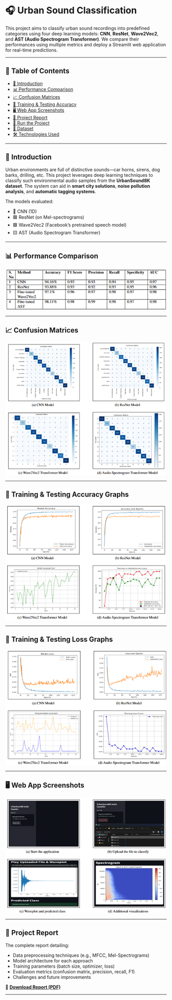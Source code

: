 # 🎧 Urban Sound Classification

This project aims to classify urban sound recordings into predefined categories using four deep learning models: **CNN**, **ResNet**, **Wave2Vec2**, and **AST (Audio Spectrogram Transformer)**. We compare their performances using multiple metrics and deploy a Streamlit web application for real-time predictions.

---

## 📌 Table of Contents

- [🎯 Introduction](#-introduction)
- [📊 Performance Comparison](#-performance-comparison)
- [📈 Confusion Matrices](#-confusion-matrices)
- [🧪 Training & Testing Accuracy](#-training--testing-accuracy)
- [🖥️ Web App Screenshots](#-web-app-screenshots)
- [📄 Project Report](#-project-report)
- [🚀 Run the Project](#-run-the-project)
- [📁 Dataset](#-dataset)
- [🛠️ Technologies Used](#-technologies-used)

---

## 🎯 Introduction

Urban environments are full of distinctive sounds—car horns, sirens, dog barks, drilling, etc. This project leverages deep learning techniques to classify such environmental audio samples from the **UrbanSound8K dataset**. The system can aid in **smart city solutions**, **noise pollution analysis**, and **automatic tagging systems**.

The models evaluated:
- 🔷 CNN (1D)
- 🟩 ResNet (on Mel-spectrograms)
- 🟪 Wave2Vec2 (Facebook’s pretrained speech model)
- 🟨 AST (Audio Spectrogram Transformer)

---

## 📊 Performance Comparison
![Performance Comparison](images/comp.png)


---

## 📈 Confusion Matrices
![Confusion Matrices](images/conf.png)


---

## 🧪 Training & Testing Accuracy Graphs
![Training & Testing Accuracy Graphs](images/acc.png)

---

## 🧪 Training & Testing Loss Graphs
![Training & Testing Loss Graphs](images/loss.png)

---

## 🖥️ Web App Screenshots
![Web App Screenshots](images/web.png)


---

## 📄 Project Report

The complete report detailing:
- Data preprocessing techniques (e.g., MFCC, Mel-Spectrograms)
- Model architecture for each approach
- Training parameters (batch size, optimizer, loss)
- Evaluation metrics (confusion matrix, precision, recall, F1)
- Challenges and future improvements

📄 **[Download Report (PDF)](https://drive.google.com/file/d/11fzHFheMiMHPoa5fUgXUtKWEmnHu1PKq/view?usp=drive_link)**

---


